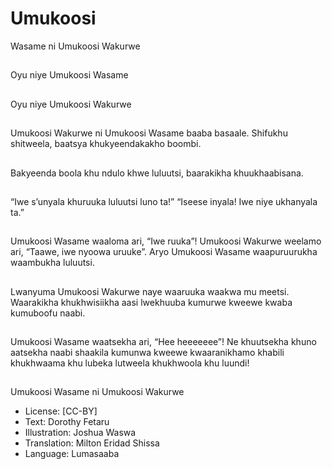 # Umukoosi
Wasame ni
Umukoosi
Wakurwe

##
Oyu niye Umukoosi
Wasame


##
Oyu niye Umukoosi
Wakurwe


##
Umukoosi Wakurwe ni
Umukoosi Wasame
baaba basaale.
Shifukhu shitweela,
baatsya
khukyeendakakho
boombi.


##
Bakyeenda boola khu
ndulo khwe luluutsi,
baarakikha
khuukhaabisana.


##
“Iwe s’unyala khuruuka
luluutsi luno ta!”
“Iseese inyala! Iwe niye
ukhanyala ta.”


##
Umukoosi Wasame
waaloma ari, “Iwe
ruuka”!
Umukoosi Wakurwe
weelamo ari, “Taawe,
iwe nyoowa uruuke”.
Aryo Umukoosi Wasame
waapuruurukha
waambukha luluutsi.


##
Lwanyuma Umukoosi
Wakurwe naye
waaruuka waakwa mu
meetsi. Waarakikha
khukhwisiikha aasi
lwekhuuba kumurwe
kweewe kwaba
kumuboofu naabi.


##
Umukoosi Wasame
waatsekha ari, “Hee
heeeeeee”!
Ne khuutsekha khuno
aatsekha naabi shaakila
kumunwa kweewe
kwaaranikhamo khabili
khukhwaama khu
lubeka lutweela
khukhwoola khu luundi!


##
Umukoosi Wasame ni Umukoosi
Wakurwe
* License: [CC-BY]
* Text: Dorothy Fetaru
* Illustration: Joshua Waswa
* Translation: Milton Eridad Shissa
* Language: Lumasaaba
